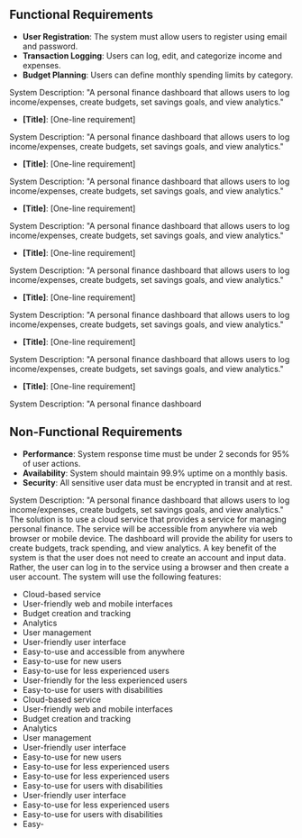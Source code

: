 ## Functional Requirements
- **User Registration**: The system must allow users to register using email and password.
- **Transaction Logging**: Users can log, edit, and categorize income and expenses.
- **Budget Planning**: Users can define monthly spending limits by category.

System Description:
"A personal finance dashboard that allows users to log income/expenses, create budgets, set savings goals, and view analytics."
- **[Title]**: [One-line requirement]

System Description:
"A personal finance dashboard that allows users to log income/expenses, create budgets, set savings goals, and view analytics."
- **[Title]**: [One-line requirement]

System Description:
"A personal finance dashboard that allows users to log income/expenses, create budgets, set savings goals, and view analytics."
- **[Title]**: [One-line requirement]

System Description:
"A personal finance dashboard that allows users to log income/expenses, create budgets, set savings goals, and view analytics."
- **[Title]**: [One-line requirement]

System Description:
"A personal finance dashboard that allows users to log income/expenses, create budgets, set savings goals, and view analytics."
- **[Title]**: [One-line requirement]

System Description:
"A personal finance dashboard that allows users to log income/expenses, create budgets, set savings goals, and view analytics."
- **[Title]**: [One-line requirement]

System Description:
"A personal finance dashboard that allows users to log income/expenses, create budgets, set savings goals, and view analytics."
- **[Title]**: [One-line requirement]

System Description:
"A personal finance dashboard

## Non-Functional Requirements
- **Performance**: System response time must be under 2 seconds for 95% of user actions.
- **Availability**: System should maintain 99.9% uptime on a monthly basis.
- **Security**: All sensitive user data must be encrypted in transit and at rest.

System Description:
"A personal finance dashboard that allows users to log income/expenses, create budgets, set savings goals, and view analytics."
The solution is to use a cloud service that provides a service for managing personal finance. The service will be accessible from anywhere via web browser or mobile device. The dashboard will provide the ability for users to create budgets, track spending, and view analytics.
A key benefit of the system is that the user does not need to create an account and input data. Rather, the user can log in to the service using a browser and then create a user account.
The system will use the following features:
- Cloud-based service
- User-friendly web and mobile interfaces
- Budget creation and tracking
- Analytics
- User management
- User-friendly user interface
- Easy-to-use and accessible from anywhere
- Easy-to-use for new users
- Easy-to-use for less experienced users
- User-friendly for the less experienced users
- Easy-to-use for users with disabilities
- Cloud-based service
- User-friendly web and mobile interfaces
- Budget creation and tracking
- Analytics
- User management
- User-friendly user interface
- Easy-to-use for new users
- Easy-to-use for less experienced users
- Easy-to-use for less experienced users
- Easy-to-use for users with disabilities
- User-friendly user interface
- Easy-to-use for less experienced users
- Easy-to-use for users with disabilities
- Easy-